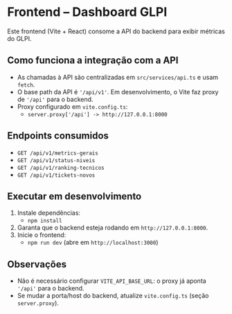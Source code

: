 
# Frontend – Dashboard GLPI

Este frontend (Vite + React) consome a API do backend para exibir métricas do GLPI.

## Como funciona a integração com a API
- As chamadas à API são centralizadas em `src/services/api.ts` e usam `fetch`.
- O base path da API é `'/api/v1'`. Em desenvolvimento, o Vite faz proxy de `'/api'` para o backend.
- Proxy configurado em `vite.config.ts`:
  - `server.proxy['/api'] -> http://127.0.0.1:8000`

## Endpoints consumidos
- `GET /api/v1/metrics-gerais`
- `GET /api/v1/status-niveis`
- `GET /api/v1/ranking-tecnicos`
- `GET /api/v1/tickets-novos`

## Executar em desenvolvimento
1. Instale dependências:
   - `npm install`
2. Garanta que o backend esteja rodando em `http://127.0.0.1:8000`.
3. Inicie o frontend:
   - `npm run dev` (abre em `http://localhost:3000`)

## Observações
- Não é necessário configurar `VITE_API_BASE_URL`: o proxy já aponta `'/api'` para o backend.
- Se mudar a porta/host do backend, atualize `vite.config.ts` (seção `server.proxy`).
  